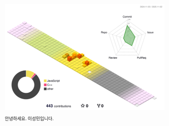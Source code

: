 
<div align="center"> 

![](./profile-3d-contrib/profile-south-season-animate.svg)


</div>  

안녕하세요.
이성민입니다.
